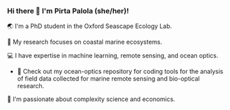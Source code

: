 ### Hi there 👋 I'm Pirta Palola (she/her)!

🌏 I'm a PhD student in the Oxford Seascape Ecology Lab.

🌊 My research focuses on coastal marine ecosystems.

💻 I have expertise in machine learning, remote sensing, and ocean optics.

- 🔬 Check out my ocean-optics repository for coding tools for the analysis of field data collected for marine remote sensing and bio-optical research.

🌟 I'm passionate about complexity science and economics.
